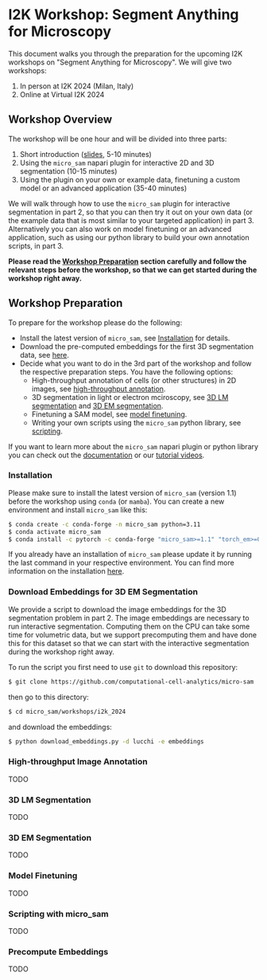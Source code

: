 # I2K Workshop: Segment Anything for Microscopy 

This document walks you through the preparation for the upcoming I2K workshops on "Segment Anything for Microscopy". We will give two workshops:
1. In person at I2K 2024 (Milan, Italy)
2. Online at Virtual I2K 2024

## Workshop Overview

The workshop will be one hour and will be divided into three parts:
1. Short introduction ([slides](https://docs.google.com/presentation/d/1Bw0gQ9Xio0HozKVaJl9-mxJBmCsQPh-1/edit?usp=sharing&ouid=113044948772353505255&rtpof=true&sd=true), 5-10 minutes)
2. Using the `micro_sam` napari plugin for interactive 2D and 3D segmentation (10-15 minutes)
3. Using the plugin on your own or example data, finetuning a custom model or an advanced application (35-40 minutes)

We will walk through how to use the `micro_sam` plugin for interactive segmentation in part 2, so that you can then try it out on your own data (or the example data that is most similar to your targeted application) in part 3.
Alternatively you can also work on model finetuning or an advanced application, such as using our python library to build your own annotation scripts, in part 3.

**Please read the [Workshop Preparation](#workshop-preparation) section carefully and follow the relevant steps before the workshop, so that we can get started during the workshop right away.**

## Workshop Preparation

To prepare for the workshop please do the following:
- Install the latest version of `micro_sam`, see [Installation](#installation) for details.
- Download the pre-computed embeddings for the first 3D segmentation data, see [here](#download-embeddings-for-3d-segmentation).
- Decide what you want to do in the 3rd part of the workshop and follow the respective preparation steps. You have the following options:
    - High-throughput annotation of cells (or other structures) in 2D images, see [high-throughput annotation](#high-throughput-image-annotation).
    - 3D segmentation in light or electron mciroscopy, see [3D LM segmentation](#3d-lm-segmentation) and [3D EM segmentation](#3d-em-segmentation).
    - Finetuning a SAM model, see [model finetuning](#model-finetuning).
    - Writing your own scripts using the `micro_sam` python library, see [scripting](#scripting-with-micro_sam).

If you want to learn more about the `micro_sam` napari plugin or python library you can check out the [documentation](https://computational-cell-analytics.github.io/micro-sam/) or our [tutorial videos](https://youtube.com/playlist?list=PLwYZXQJ3f36GQPpKCrSbHjGiH39X4XjSO&si=3q-cIRD6KuoZFmAM).

### Installation

Please make sure to install the latest version of `micro_sam` (version 1.1) before the workshop using `conda` (or `mamba`).
You can create a new environment and install `micro_sam` like this:
```bash
$ conda create -c conda-forge -n micro_sam python=3.11
$ conda activate micro_sam
$ conda install -c pytorch -c conda-forge "micro_sam>=1.1" "torch_em>=0.7.4"
```
If you already have an installation of `micro_sam` please update it by running the last command in your respective environment. You can find more information on the installation [here](https://computational-cell-analytics.github.io/micro-sam/micro_sam.html#installation).

### Download Embeddings for 3D EM Segmentation

We provide a script to download the image embeddings for the 3D segmentation problem in part 2.
The image embeddings are necessary to run interactive segmentation. Computing them on the CPU can take some time for volumetric data, but we support precomputing them and have done this for this dataset so that we can start with the interactive segmentation during the workshop right away.

To run the script you first need to use `git` to download this repository:
```bash
$ git clone https://github.com/computational-cell-analytics/micro-sam
```
then go to this directory:
```bash
$ cd micro_sam/workshops/i2k_2024
```
and download the embeddings:
```bash
$ python download_embeddings.py -d lucchi -e embeddings
```

### High-throughput Image Annotation

TODO

### 3D LM Segmentation

TODO

### 3D EM Segmentation

TODO

### Model Finetuning

TODO

### Scripting with micro_sam

TODO

### Precompute Embeddings

TODO


<!---

### Step 1: Download the Datasets

- We provide the script `download_datasets.py` for automatic download of datasets to be used for interactive annotation using `micro-sam`.
- You can run the script as follows:
```bash
$ python download_datasets.py -i <DATA_DIRECTORY> -d <DATASET_NAME>
```
where, `DATA_DIRECTORY` is the filepath to the directory where the datasets will be downloaded, and `DATASET_NAME` is the name of the dataset (run `python download_datasets.py -h` in the terminal for more details).

> NOTE: We have chosen a) subset of the CellPose `cyto` dataset, b) one volume from the EmbedSeg `Mouse-Skull-Nuclei-CBG` dataset from the train split (namely, `X1.tif`), c) one volume from the Platynereis `Membrane` dataset from the train split (namely, `train_data_membrane_02.n5`) and d) the entire `HPA` dataset for the following tasks in `micro-sam`.

### Step 2: Download the Precomputed Embeddings

- We provide the script `download_embeddings.py` for automatic download of precompute image embeddings for volumetric data to be used for interactive annotation using `micro-sam`.
- You can run the script as follows:

```bash
$ python download_embeddings -e <EMBEDDING_DIRECTORY> -d <DATASET_NAME>
```
where, `EMBEDDING_DIRECTORY` is the filepath to the directory where the precomputed image embeddings will be downloaded, and `DATASET_NAME` is the name of the dataset (run `python download_embeddings.py -h` in the terminal for more details).

### Additional Section: Precompute the Embeddings Yourself!

Here is an example guide to precompute the image embeddings (eg. for volumetric data).

#### EmbedSeg

```bash
$ micro_sam.precompute_embeddings -i data/embedseg/Mouse-Skull-Nuclei-CBG/train/images/X1.tif  # Filepath where inputs are stored.
                                  -m vit_b  # You can provide name for any model of your choice (supported by 'micro-sam') (eg. 'vit_b_lm').
                                  -e embeddings/embedseg/vit_b/embedseg_Mouse-Skull-Nuclei-CBG_train_X1  # Filepath where computed embeddings will be cached.
```

#### Platynereis

```bash
$ micro_sam.precompute_embeddings -i data/platynereis/membrane/train_data_membrane_02.n5  # Filepath where inputs are stored.
                                  -k volumes/raw/s1  # Key to access the data group in container-style data structures.
                                  -m vit_b  # You can provide name for any model of your choice (supported by 'micro-sam') (eg. 'vit_b_em_organelles').
                                  -e embeddings/platynereis/vit_b/platynereis_train_data_membrane_02  # Filepath where computed embeddings will be cached.
```

### Step 3: Run the `micro-sam` Annotators (WIP)

Run the `micro-sam` annotators with the following scripts:

We recommend using the napari GUI for the interactive annotation. You can use the widget to specify all the essential parameters (eg. the choice of model, the filepath to the precomputed embeddings, etc).

TODO: add more details here.

There is another option to use `micro-sam`'s CLI to start our annotator tools.

#### 2D Annotator (Cell Segmentation in Light Microscopy):

```bash
$ micro_sam.annotator_2d -i data/cellpose/cyto/test/...  # Filepath where the 2d image is stored.
                         -m vit_b  # You can provide name for any model of your choice (supported by 'micro-sam') (eg. 'vit_b_lm')
                         [OPTIONAL] -e embeddings/cellpose/vit_b/...  # Filepath where the computed embeddings will be cached (you can choose to not pass it to compute the embeddings on-the-fly).
```

#### 3D Annotator (EmbedSeg - Nuclei Segmentation in Light Microscopy):

```bash
$ micro_sam.annotator_3d -i data/embedseg/Mouse-Skull-Nuclei-CBG/train/images/X1.tif  # Filepath where the 3d volume is stored.
                         -m vit_b  # You can provide name for any model of your choice (supported by 'micro-sam') (eg. 'vit_b_lm')
                         -e embeddings/embedseg/vit_b/embedseg_Mouse-Skull-Nuclei-CBG_train_X1.zarr  # Filepath where the computed embeddings will be cached (we RECOMMEND to provide paths to the downloaded embeddings OR you can choose to not pass it to compute the embeddings on-the-fly).
```

#### 3D Annotator (Platynereis - Membrane Segmentation in Electron Microscopy):

```bash
$ micro_sam.annotator_3d -i data/platynereis/membrane/train_data_membrane_02.n5  # Filepath where the 2d image is stored.
                         -k volumes/raw/s1  # Key to access the data group in container-style data structures.
                         -m vit_b  # You can provide name for any model of your choice (supported by 'micro-sam') (eg. 'vit_b_em_organelles')
                         -e embeddings/platynereis/vit_b/...  # Filepath where the computed embeddings will be cached (we RECOMMEND to provide paths to the downloaded embeddings OR you can choose to not pass it to compute the embeddings on-the-fly).
```

#### Image Series Annotator (Multiple Light Microscopy 2D Images for Cell Segmentation):

```bash
$ micro_sam.image_series_annotator -i ...
                                   -m vit_b  # You can provide name for any model of your choice (supported by 'micro-sam') (eg. 'vit_b_lm')
```

### Step 4: Finetune Segment Anything on Microscopy Images (WIP)

- We provide a notebook `finetune_sam.ipynb` / `finetune_sam.py` for finetuning Segment Anything Model for cell segmentation in confocal microscopy images.

--->

